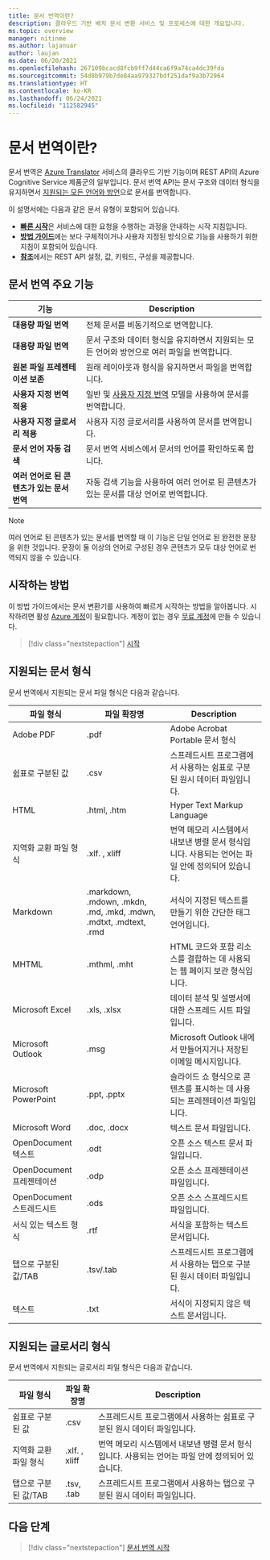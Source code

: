 ```yaml
---
title: 문서 번역이란?
description: 클라우드 기반 배치 문서 변환 서비스 및 프로세스에 대한 개요입니다.
ms.topic: overview
manager: nitinme
ms.author: lajanuar
author: laujan
ms.date: 06/20/2021
ms.openlocfilehash: 267109bcacd8fcb9ff7d44ca6f9a74ca4dc39fda
ms.sourcegitcommit: 54d8b979b7de84aa979327bdf251daf9a3b72964
ms.translationtype: HT
ms.contentlocale: ko-KR
ms.lasthandoff: 06/24/2021
ms.locfileid: "112582945"
---
```

# <a name="what-is-document-translation"></a>문서 번역이란?

문서 번역은 [Azure Translator](../translator-info-overview.md) 서비스의 클라우드 기반 기능이며 REST API의 Azure Cognitive Service 제품군의 일부입니다. 문서 번역 API는 문서 구조와 데이터 형식을 유지하면서 [지원되는 모든 언어와 방언](../../language-support.md)으로 문서를 번역합니다. 

이 설명서에는 다음과 같은 문서 유형이 포함되어 있습니다.  

* [**빠른 시작**](get-started-with-document-translation.md)은 서비스에 대한 요청을 수행하는 과정을 안내하는 시작 지침입니다.
* [**방법 가이드**](create-sas-tokens.md)에는 보다 구체적이거나 사용자 지정된 방식으로 기능을 사용하기 위한 지침이 포함되어 있습니다. 
* [**참조**](reference/rest-api-guide.md)에서는 REST API 설정, 값, 키워드, 구성을 제공합니다.

## <a name="document-translation-key-features"></a>문서 번역 주요 기능

| 기능 | Description |
| ---------| -------------|
| **대용량 파일 번역**| 전체 문서를 비동기적으로 번역합니다.|
|**대용량 파일 번역**|문서 구조와 데이터 형식을 유지하면서 지원되는 모든 언어와 방언으로 여러 파일을 번역합니다.|
|**원본 파일 프레젠테이션 보존**| 원래 레이아웃과 형식을 유지하면서 파일을 번역합니다.|
|**사용자 지정 번역 적용**| 일반 및 [사용자 지정 번역](../customization.md#custom-translator) 모델을 사용하여 문서를 번역합니다.|
|**사용자 지정 글로서리 적용**|사용자 지정 글로서리를 사용하여 문서를 번역합니다.|
|**문서 언어 자동 검색**|문서 번역 서비스에서 문서의 언어를 확인하도록 합니다.|
|**여러 언어로 된 콘텐츠가 있는 문서 번역**|자동 검색 기능을 사용하여 여러 언어로 된 콘텐츠가 있는 문서를 대상 언어로 번역합니다.|

> [!NOTE]
> 여러 언어로 된 콘텐츠가 있는 문서를 번역할 때 이 기능은 단일 언어로 된 완전한 문장을 위한 것입니다. 문장이 둘 이상의 언어로 구성된 경우 콘텐츠가 모두 대상 언어로 번역되지 않을 수 있습니다.
> 
## <a name="how-to-get-started"></a>시작하는 방법

이 방법 가이드에서는 문서 변환기를 사용하여 빠르게 시작하는 방법을 알아봅니다. 시작하려면 활성 [Azure 계정](https://azure.microsoft.com/free/cognitive-services/)이 필요합니다.  계정이 없는 경우 [무료 계정](https://azure.microsoft.com/free)에 만들 수 있습니다.

> [!div class="nextstepaction"]
> [시작](get-started-with-document-translation.md)

## <a name="supported-document-formats"></a>지원되는 문서 형식

문서 번역에서 지원되는 문서 파일 형식은 다음과 같습니다.

| 파일 형식| 파일 확장명|Description|
|---|---|--|
|Adobe PDF|.pdf|Adobe Acrobat Portable 문서 형식|
|쉼표로 구분된 값 |.csv| 스프레드시트 프로그램에서 사용하는 쉼표로 구분된 원시 데이터 파일입니다.|
|HTML|.html, .htm|Hyper Text Markup Language|
|지역화 교환 파일 형식|.xlf. , xliff| 번역 메모리 시스템에서 내보낸 병렬 문서 형식입니다. 사용되는 언어는 파일 안에 정의되어 있습니다.|
|Markdown| .markdown, .mdown, .mkdn, .md, .mkd, .mdwn, .mdtxt, .mdtext, .rmd| 서식이 지정된 텍스트를 만들기 위한 간단한 태그 언어입니다.|
|MHTML|.mthml, .mht| HTML 코드와 포함 리소스를 결합하는 데 사용되는 웹 페이지 보관 형식입니다.|
|Microsoft Excel|.xls, .xlsx|데이터 분석 및 설명서에 대한 스프레드 시트 파일입니다.|
|Microsoft Outlook|.msg|Microsoft Outlook 내에서 만들어지거나 저장된 이메일 메시지입니다.|
|Microsoft PowerPoint|.ppt, .pptx| 슬라이드 쇼 형식으로 콘텐츠를 표시하는 데 사용되는 프레젠테이션 파일입니다.|
|Microsoft Word|.doc, .docx| 텍스트 문서 파일입니다.|
|OpenDocument 텍스트|.odt|오픈 소스 텍스트 문서 파일입니다.|
|OpenDocument 프레젠테이션|.odp|오픈 소스 프레젠테이션 파일입니다.|
|OpenDocument 스트레드시트|.ods|오픈 소스 스프레드시트 파일입니다.|
|서식 있는 텍스트 형식|.rtf|서식을 포함하는 텍스트 문서입니다.|
|탭으로 구분된 값/TAB|.tsv/.tab| 스프레드시트 프로그램에서 사용하는 탭으로 구분된 원시 데이터 파일입니다.|
|텍스트|.txt| 서식이 지정되지 않은 텍스트 문서입니다.|

## <a name="supported-glossary-formats"></a>지원되는 글로서리 형식

문서 번역에서 지원되는 글로서리 파일 형식은 다음과 같습니다.

| 파일 형식| 파일 확장명|Description|
|---|---|--|
|쉼표로 구분된 값| .csv |스프레드시트 프로그램에서 사용하는 쉼표로 구분된 원시 데이터 파일입니다.|
|지역화 교환 파일 형식|.xlf. , xliff| 번역 메모리 시스템에서 내보낸 병렬 문서 형식입니다. 사용되는 언어는 파일 안에 정의되어 있습니다.|
|탭으로 구분된 값/TAB|.tsv, .tab| 스프레드시트 프로그램에서 사용하는 탭으로 구분된 원시 데이터 파일입니다.|

## <a name="next-steps"></a>다음 단계

> [!div class="nextstepaction"]
> [문서 번역 시작](get-started-with-document-translation.md)
